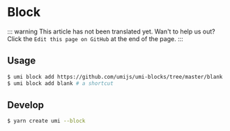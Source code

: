 # Block

::: warning
This article has not been translated yet. Wan't to help us out? Click the `Edit this page on GitHub` at the end of the page.
:::

## Usage

```bash
$ umi block add https://github.com/umijs/umi-blocks/tree/master/blank
$ umi block add blank # a shortcut
```

## Develop

```bash
$ yarn create umi --block
```
